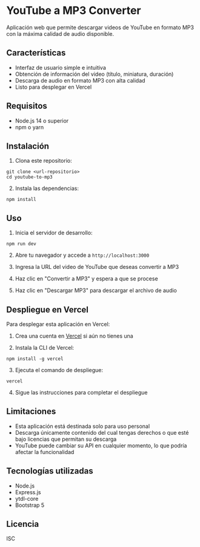 # YouTube a MP3 Converter

Aplicación web que permite descargar videos de YouTube en formato MP3 con la máxima calidad de audio disponible.

## Características

- Interfaz de usuario simple e intuitiva
- Obtención de información del video (título, miniatura, duración)
- Descarga de audio en formato MP3 con alta calidad
- Listo para desplegar en Vercel

## Requisitos

- Node.js 14 o superior
- npm o yarn

## Instalación

1. Clona este repositorio:
```
git clone <url-repositorio>
cd youtube-to-mp3
```

2. Instala las dependencias:
```
npm install
```

## Uso

1. Inicia el servidor de desarrollo:
```
npm run dev
```

2. Abre tu navegador y accede a `http://localhost:3000`

3. Ingresa la URL del video de YouTube que deseas convertir a MP3

4. Haz clic en "Convertir a MP3" y espera a que se procese

5. Haz clic en "Descargar MP3" para descargar el archivo de audio

## Despliegue en Vercel

Para desplegar esta aplicación en Vercel:

1. Crea una cuenta en [Vercel](https://vercel.com) si aún no tienes una

2. Instala la CLI de Vercel:
```
npm install -g vercel
```

3. Ejecuta el comando de despliegue:
```
vercel
```

4. Sigue las instrucciones para completar el despliegue

## Limitaciones

- Esta aplicación está destinada solo para uso personal
- Descarga únicamente contenido del cual tengas derechos o que esté bajo licencias que permitan su descarga
- YouTube puede cambiar su API en cualquier momento, lo que podría afectar la funcionalidad

## Tecnologías utilizadas

- Node.js
- Express.js
- ytdl-core
- Bootstrap 5

## Licencia

ISC 